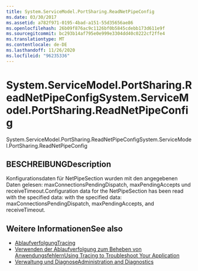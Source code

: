 ```yaml
---
title: System.ServiceModel.PortSharing.ReadNetPipeConfig
ms.date: 03/30/2017
ms.assetid: a782f971-0195-4bad-a151-55d35656ae86
ms.openlocfilehash: 26b09f876ac9c1126bf0b5845cdebb173d611e9f
ms.sourcegitcommit: bc293b14af795e0e999e3304dd40c0222cf2ffe4
ms.translationtype: MT
ms.contentlocale: de-DE
ms.lasthandoff: 11/26/2020
ms.locfileid: "96235336"
---
```

# <a name="systemservicemodelportsharingreadnetpipeconfig"></a><span data-ttu-id="1b5ff-102">System.ServiceModel.PortSharing.ReadNetPipeConfig</span><span class="sxs-lookup"><span data-stu-id="1b5ff-102">System.ServiceModel.PortSharing.ReadNetPipeConfig</span></span>

<span data-ttu-id="1b5ff-103">System.ServiceModel.PortSharing.ReadNetPipeConfig</span><span class="sxs-lookup"><span data-stu-id="1b5ff-103">System.ServiceModel.PortSharing.ReadNetPipeConfig</span></span>  
  
## <a name="description"></a><span data-ttu-id="1b5ff-104">BESCHREIBUNG</span><span class="sxs-lookup"><span data-stu-id="1b5ff-104">Description</span></span>  

 <span data-ttu-id="1b5ff-105">Konfigurationsdaten für NetPipeSection wurden mit den angegebenen Daten gelesen: maxConnectionsPendingDispatch, maxPendingAccepts und receiveTimeout.</span><span class="sxs-lookup"><span data-stu-id="1b5ff-105">Configuration data for the NetPipeSection has been read with the specified data:  with the specified data: maxConnectionsPendingDispatch, maxPendingAccepts, and receiveTimeout.</span></span>  
  
## <a name="see-also"></a><span data-ttu-id="1b5ff-106">Weitere Informationen</span><span class="sxs-lookup"><span data-stu-id="1b5ff-106">See also</span></span>

- [<span data-ttu-id="1b5ff-107">Ablaufverfolgung</span><span class="sxs-lookup"><span data-stu-id="1b5ff-107">Tracing</span></span>](index.md)
- [<span data-ttu-id="1b5ff-108">Verwenden der Ablaufverfolgung zum Beheben von Anwendungsfehlern</span><span class="sxs-lookup"><span data-stu-id="1b5ff-108">Using Tracing to Troubleshoot Your Application</span></span>](using-tracing-to-troubleshoot-your-application.md)
- [<span data-ttu-id="1b5ff-109">Verwaltung und Diagnose</span><span class="sxs-lookup"><span data-stu-id="1b5ff-109">Administration and Diagnostics</span></span>](../index.md)
